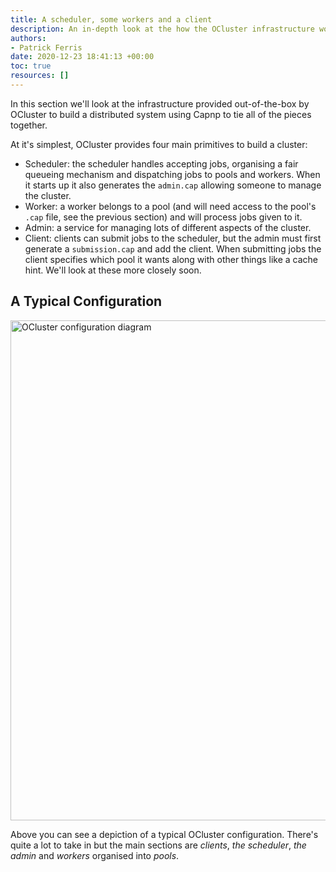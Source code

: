 ```yaml
---
title: A scheduler, some workers and a client
description: An in-depth look at the how the OCluster infrastructure works
authors:
- Patrick Ferris
date: 2020-12-23 18:41:13 +00:00
toc: true
resources: []
---
```


In this section we'll look at the infrastructure provided out-of-the-box by OCluster to build a distributed system using Capnp to tie all of the pieces together. 

At it's simplest, OCluster provides four main primitives to build a cluster: 

  - Scheduler: the scheduler handles accepting jobs, organising a fair queueing mechanism and dispatching jobs to pools and workers. When it starts up it also generates the `admin.cap` allowing someone to manage the cluster.
  - Worker: a worker belongs to a pool (and will need access to the pool's `.cap` file, see the previous section) and will process jobs given to it. 
  - Admin: a service for managing lots of different aspects of the cluster. 
  - Client: clients can submit jobs to the scheduler, but the admin must first generate a `submission.cap` and add the client. When submitting jobs the client specifies which pool it wants along with other things like a cache hint. We'll look at these more closely soon.

## A Typical Configuration

<a style="border-bottom: none" href="/img/ocluster.svg">
  <img width="800" alt="OCluster configuration diagram" src="/img/ocluster.svg"/>
</a>

Above you can see a depiction of a typical OCluster configuration. There's quite a lot to take in but the main sections are *clients*, *the scheduler*, *the admin* and *workers* organised into *pools*. 


